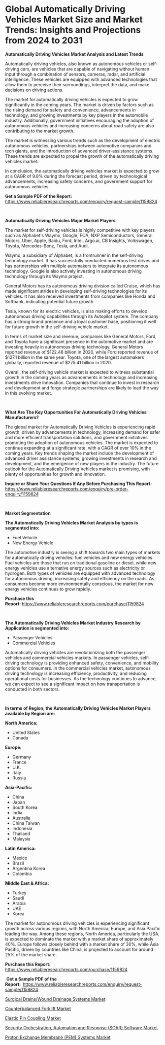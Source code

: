 <p><h1>Global Automatically Driving Vehicles Market Size and Market Trends: Insights and Projections from 2024 to 2031</h1></p><p><strong>Automatically Driving Vehicles Market Analysis and Latest Trends</strong></p>
<p><p>Automatically driving vehicles, also known as autonomous vehicles or self-driving cars, are vehicles that are capable of navigating without human input through a combination of sensors, cameras, radar, and artificial intelligence. These vehicles are equipped with advanced technologies that allow them to perceive their surroundings, interpret the data, and make decisions on driving actions.</p><p>The market for automatically driving vehicles is expected to grow significantly in the coming years. The market is driven by factors such as the rising demand for safety and convenience, advancements in technology, and growing investments by key players in the automobile industry. Additionally, government initiatives encouraging the adoption of autonomous vehicles and increasing concerns about road safety are also contributing to the market growth.</p><p>The market is witnessing various trends such as the development of electric autonomous vehicles, partnerships between automotive companies and tech giants, and the introduction of advanced driver-assistance systems. These trends are expected to propel the growth of the automatically driving vehicles market.</p><p>In conclusion, the automatically driving vehicles market is expected to grow at a CAGR of 9.8% during the forecast period, driven by technological advancements, increasing safety concerns, and government support for autonomous vehicles.</p></p>
<p><strong>Get a Sample PDF of the Report:&nbsp;</strong> <a href="https://www.reliableresearchreports.com/enquiry/request-sample/1159824">https://www.reliableresearchreports.com/enquiry/request-sample/1159824</a></p>
<p>&nbsp;</p>
<p><strong>Automatically Driving Vehicles Major Market Players</strong></p>
<p><p>The market for self-driving vehicles is highly competitive with key players such as Alphabet's Waymo, Google, FCA, NXP Semiconductors, General Motors, Uber, Apple, Baidu, Ford, Intel, Argo.ai, CB Insights, Volkswagen, Toyota, Mercedes-Benz, Tesla, and Audi. </p><p>Waymo, a subsidiary of Alphabet, is a frontrunner in the self-driving technology market. It has successfully conducted numerous test drives and has partnerships with multiple automakers to integrate its autonomous technology. Google is also actively investing in autonomous driving technology through its Waymo project. </p><p>General Motors has its autonomous driving division called Cruise, which has made significant strides in developing self-driving technologies for its vehicles. It has also received investments from companies like Honda and Softbank, indicating potential future growth. </p><p>Tesla, known for its electric vehicles, is also making efforts to develop autonomous driving capabilities through its Autopilot system. The company has a strong brand presence and a loyal customer base, positioning it well for future growth in the self-driving vehicle market. </p><p>In terms of market size and revenue, companies like General Motors, Ford, and Toyota have a significant presence in the automotive market and are investing heavily in autonomous driving technology. General Motors reported revenue of $122.48 billion in 2020, while Ford reported revenue of $127.1 billion in the same year. Toyota, one of the largest automakers globally, reported revenue of $275.41 billion in 2020. </p><p>Overall, the self-driving vehicle market is expected to witness substantial growth in the coming years as advancements in technology and increasing investments drive innovation. Companies that continue to invest in research and development and forge strategic partnerships are likely to lead the way in this evolving market.</p></p>
<p>&nbsp;</p>
<p><strong>What Are The Key Opportunities For Automatically Driving Vehicles Manufacturers?</strong></p>
<p><p>The global market for Automatically Driving Vehicles is experiencing rapid growth, driven by advancements in technology, increasing demand for safer and more efficient transportation solutions, and government initiatives promoting the adoption of autonomous vehicles. The market is expected to continue expanding at a significant rate, with a CAGR of over 10% in the coming years. Key trends shaping the market include the development of advanced driver assistance systems, growing investments in research and development, and the emergence of new players in the industry. The future outlook for the Automatically Driving Vehicles market is promising, with plenty of opportunities for growth and innovation.</p></p>
<p><strong>Inquire or Share Your Questions If Any Before Purchasing This Report:</strong> <a href="https://www.reliableresearchreports.com/enquiry/pre-order-enquiry/1159824">https://www.reliableresearchreports.com/enquiry/pre-order-enquiry/1159824</a></p>
<p>&nbsp;</p>
<p><strong>Market Segmentation</strong></p>
<p><strong>The Automatically Driving Vehicles Market Analysis by types is segmented into:</strong></p>
<p><ul><li>Fuel Vehicle</li><li>New Energy Vehicle</li></ul></p>
<p><p>The automotive industry is seeing a shift towards two main types of markets for automatically driving vehicles: fuel vehicles and new energy vehicles. Fuel vehicles are those that run on traditional gasoline or diesel, while new energy vehicles use alternative energy sources such as electricity or hydrogen. Both types of vehicles are equipped with advanced technology for autonomous driving, increasing safety and efficiency on the roads. As consumers become more environmentally conscious, the market for new energy vehicles continues to grow rapidly.</p></p>
<p><strong>Purchase this Report:&nbsp;</strong><a href="https://www.reliableresearchreports.com/purchase/1159824">https://www.reliableresearchreports.com/purchase/1159824</a></p>
<p>&nbsp;</p>
<p><strong>The Automatically Driving Vehicles Market Industry Research by Application is segmented into:</strong></p>
<p><ul><li>Passenger Vehicles</li><li>Commercial Vehicles</li></ul></p>
<p><p>Automatically driving vehicles are revolutionizing both the passenger vehicles and commercial vehicles markets. In passenger vehicles, self-driving technology is providing enhanced safety, convenience, and mobility options for consumers. In the commercial vehicles market, autonomous driving technology is increasing efficiency, productivity, and reducing operational costs for businesses. As the technology continues to advance, we can expect to see a significant impact on how transportation is conducted in both sectors.</p></p>
<p>&nbsp;</p>
<p><strong>In terms of Region, the Automatically Driving Vehicles Market Players available by Region are:</strong></p>
<p>
    <p> <strong> North America: </strong>
        <ul>
            <li>United States</li>
            <li>Canada</li>
        </ul>
        </p> 
    <p> <strong> Europe: </strong>
        <ul>
            <li>Germany</li>
            <li>France</li>
            <li>U.K.</li>
            <li>Italy</li>
            <li>Russia</li>
        </ul>
        </p> 
    <p> <strong> Asia-Pacific: </strong>
        <ul>
            <li>China</li>
            <li>Japan</li>
            <li>South Korea</li>
            <li>India</li>
            <li>Australia</li>
            <li>China Taiwan</li>
            <li>Indonesia</li>
            <li>Thailand</li>
            <li>Malaysia</li>
        </ul>
        </p> 
    <p> <strong> Latin America: </strong>
        <ul>
            <li>Mexico</li>
            <li>Brazil</li>
            <li>Argentina Korea</li>
            <li>Colombia</li>
        </ul>
        </p> 
    <p> <strong> Middle East & Africa: </strong>
        <ul>
            <li>Turkey</li>
            <li>Saudi</li>
            <li>Arabia</li>
            <li>UAE</li>
            <li>Korea</li>
        </ul>
    </p>
    </p>
<p><p>The market for autonomous driving vehicles is experiencing significant growth across various regions, with North America, Europe, and Asia Pacific leading the way. Among these regions, North America, particularly the USA, is expected to dominate the market with a market share of approximately 40%. Europe follows closely behind with a market share of 30%, while Asia Pacific, driven by countries like China, is projected to account for around 25% of the market share.</p></p>
<p><strong>Purchase this Report: </strong><a href="https://www.reliableresearchreports.com/purchase/1159824">https://www.reliableresearchreports.com/purchase/1159824</a></p>
<p>&nbsp;<strong>Get a Sample PDF of the Report:&nbsp;&nbsp;</strong><a href="https://www.reliableresearchreports.com/enquiry/request-sample/1159824">https://www.reliableresearchreports.com/enquiry/request-sample/1159824</a></p>
<p><strong></strong></p>
<p><p><a href="https://github.com/Chiragrp22/Market-Research-Report-List-3/blob/main/surgical-drainswound-drainage-systems-market.md">Surgical Drains/Wound Drainage Systems Market</a></p><p><a href="https://medium.com/@zolajenkins1966/counterbalanced-forklift-market-insight-market-trends-growth-forecasted-from-2024-to-2031-fbb28cf51b5c">Counterbalanced Forklift Market</a></p><p><a href="https://medium.com/@zolajenkins1966/elastic-pin-coupling-market-size-and-market-trends-complete-industry-overview-2024-to-2031-6208c7c836fa">Elastic Pin Coupling Market</a></p><p><a href="https://issuu.com/reportprime-2/docs/security-orchestration-automation-and-response-soa">Security Orchestration, Automation and Response (SOAR) Software Market</a></p><p><a href="https://issuu.com/reportprime-2/docs/proton-exchange-membrane-pem-systems-market-size-2">Proton Exchange Membrane (PEM) Systems Market</a></p></p>